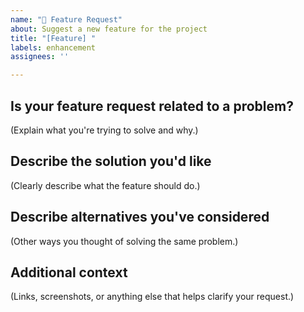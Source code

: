 ```yaml
---
name: "🚀 Feature Request"
about: Suggest a new feature for the project
title: "[Feature] "
labels: enhancement
assignees: ''

---
```


## Is your feature request related to a problem?

(Explain what you're trying to solve and why.)

## Describe the solution you'd like

(Clearly describe what the feature should do.)

## Describe alternatives you've considered

(Other ways you thought of solving the same problem.)

## Additional context

(Links, screenshots, or anything else that helps clarify your request.)

